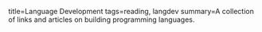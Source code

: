 title=Language Development
tags=reading, langdev
summary=A collection of links and articles on building programming languages.
~~~~~~

